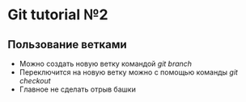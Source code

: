 # Git tutorial №2

## Пользование ветками

* Можно создать новую ветку командой _git branch_
* Переключится на новую ветку можно с помощью команды _git checkout_
* Главное не сделать отрыв башки